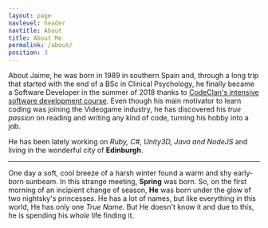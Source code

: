 ```yaml
---
layout: page
navlevel: header
navtitle: About
title: About Me
permalink: /about/
position: 3
---
```


About Jaime, he was born in 1989 in southern Spain and, through a long trip that started with the end of a BSc in Clinical Psychology, he finally became a Software Developer in the summer of 2018 thanks to [CodeClan's intensive software development course](https://codeclan.com/courses/16-week-course/). Even though his main motivator to learn coding was joining the Videogame industry, he has discovered his *true passion* on reading and writing any kind of code, turning his hobby into a job.  

He has been lately working on *Ruby, C#, Unity3D, Java and NodeJS* and living in the wonderful city of **Edinburgh**.

---
One day a soft, cool breeze of a harsh winter found a warm and shy early-born sunbeam. In this strange meeting, **Spring** was born. So, on the first morning of an incipient change of season, **He** was born under the glow of two nightsky's princesses. He has a lot of names, but like everything in this world, He has only one *True Name*. But He doesn't know it and due to this, he is spending his *whole* life finding it.
